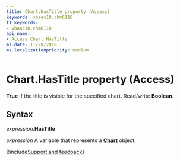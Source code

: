 ```yaml
---
title: Chart.HasTitle property (Access)
keywords: vbaac10.chm6110
f1_keywords:
- vbaac10.chm6110
api_name:
- Access.Chart.HasTitle
ms.date: 11/28/2018
ms.localizationpriority: medium
---
```



# Chart.HasTitle property (Access)

**True** if the title is visible for the specified chart. Read/write **Boolean**.


## Syntax

_expression_.**HasTitle**

_expression_ A variable that represents a **[Chart](Access.Chart.md)** object.

[!include[Support and feedback](~/includes/feedback-boilerplate.md)]